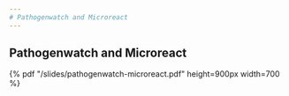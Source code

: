 ```yaml
---
# Pathogenwatch and Microreact
---
```



## Pathogenwatch and Microreact

{% pdf "/slides/pathogenwatch-microreact.pdf" height=900px  width=700 %}
